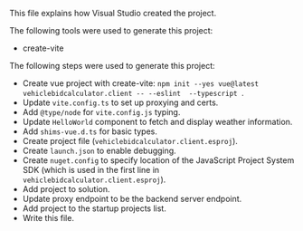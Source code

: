 This file explains how Visual Studio created the project.

The following tools were used to generate this project:
- create-vite

The following steps were used to generate this project:
- Create vue project with create-vite: `npm init --yes vue@latest vehiclebidcalculator.client -- --eslint  --typescript `.
- Update `vite.config.ts` to set up proxying and certs.
- Add `@type/node` for `vite.config.js` typing.
- Update `HelloWorld` component to fetch and display weather information.
- Add `shims-vue.d.ts` for basic types.
- Create project file (`vehiclebidcalculator.client.esproj`).
- Create `launch.json` to enable debugging.
- Create `nuget.config` to specify location of the JavaScript Project System SDK (which is used in the first line in `vehiclebidcalculator.client.esproj`).
- Add project to solution.
- Update proxy endpoint to be the backend server endpoint.
- Add project to the startup projects list.
- Write this file.
